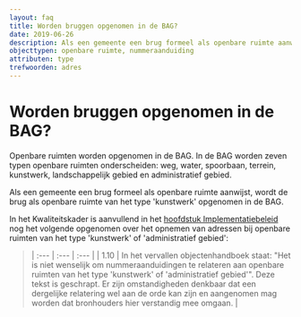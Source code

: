 ```yaml
---
layout: faq
title: Worden bruggen opgenomen in de BAG?
date: 2019-06-26
description: Als een gemeente een brug formeel als openbare ruimte aanwijst, wordt de brug als openbare ruimte van het type 'kunstwerk' opgenomen in de BAG.
objecttypen: openbare ruimte, nummeraanduiding
attributen: type
trefwoorden: adres
---
```


# Worden bruggen opgenomen in de BAG?

Openbare ruimten worden opgenomen in de BAG. In de BAG worden zeven typen openbare ruimten onderscheiden: weg, water, spoorbaan, terrein, kunstwerk, landschappelijk gebied en administratief gebied.

Als een gemeente een brug formeel als openbare ruimte aanwijst, wordt de brug als openbare ruimte van het type 'kunstwerk' opgenomen in de BAG.

In het Kwaliteitskader is aanvullend in het [hoofdstuk Implementatiebeleid]({{-site.baseurl-}}/beleidskaders/kwaliteit-en-toezichtkader-bag-2020#implementatiebeleid) nog het volgende opgenomen over het opnemen van adressen bij openbare ruimten van het type 'kunstwerk' of 'administratief gebied':
>| :--- | :--- | :--- |
| 1.10 | In het vervallen objectenhandboek staat: "Het is niet wenselijk om nummeraanduidingen te relateren aan openbare ruimten van het type 'kunstwerk' of 'administratief gebied'". Deze tekst is geschrapt. Er zijn omstandigheden denkbaar dat een dergelijke relatering wel aan de orde kan zijn en aangenomen mag worden dat bronhouders hier verstandig mee omgaan. |
